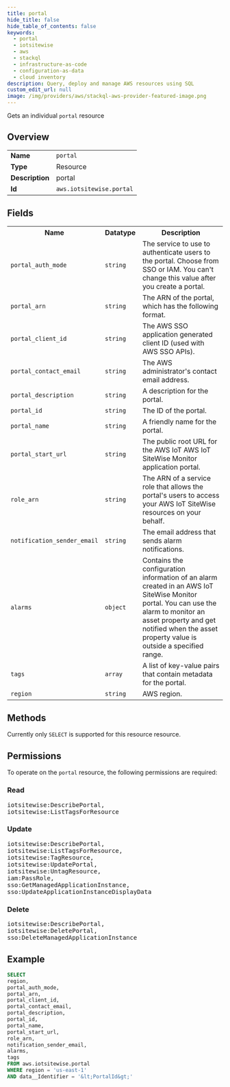 ```yaml
---
title: portal
hide_title: false
hide_table_of_contents: false
keywords:
  - portal
  - iotsitewise
  - aws
  - stackql
  - infrastructure-as-code
  - configuration-as-data
  - cloud inventory
description: Query, deploy and manage AWS resources using SQL
custom_edit_url: null
image: /img/providers/aws/stackql-aws-provider-featured-image.png
---
```

Gets an individual <code>portal</code> resource

## Overview
<table><tbody>
<tr><td><b>Name</b></td><td><code>portal</code></td></tr>
<tr><td><b>Type</b></td><td>Resource</td></tr>
<tr><td><b>Description</b></td><td>portal</td></tr>
<tr><td><b>Id</b></td><td><code>aws.iotsitewise.portal</code></td></tr>
</tbody></table>

## Fields
<table><tbody>
<tr><th>Name</th><th>Datatype</th><th>Description</th></tr>
<tr><td><code>portal_auth_mode</code></td><td><code>string</code></td><td>The service to use to authenticate users to the portal. Choose from SSO or IAM. You can't change this value after you create a portal.</td></tr>
<tr><td><code>portal_arn</code></td><td><code>string</code></td><td>The ARN of the portal, which has the following format.</td></tr>
<tr><td><code>portal_client_id</code></td><td><code>string</code></td><td>The AWS SSO application generated client ID (used with AWS SSO APIs).</td></tr>
<tr><td><code>portal_contact_email</code></td><td><code>string</code></td><td>The AWS administrator's contact email address.</td></tr>
<tr><td><code>portal_description</code></td><td><code>string</code></td><td>A description for the portal.</td></tr>
<tr><td><code>portal_id</code></td><td><code>string</code></td><td>The ID of the portal.</td></tr>
<tr><td><code>portal_name</code></td><td><code>string</code></td><td>A friendly name for the portal.</td></tr>
<tr><td><code>portal_start_url</code></td><td><code>string</code></td><td>The public root URL for the AWS IoT AWS IoT SiteWise Monitor application portal.</td></tr>
<tr><td><code>role_arn</code></td><td><code>string</code></td><td>The ARN of a service role that allows the portal's users to access your AWS IoT SiteWise resources on your behalf.</td></tr>
<tr><td><code>notification_sender_email</code></td><td><code>string</code></td><td>The email address that sends alarm notifications.</td></tr>
<tr><td><code>alarms</code></td><td><code>object</code></td><td>Contains the configuration information of an alarm created in an AWS IoT SiteWise Monitor portal. You can use the alarm to monitor an asset property and get notified when the asset property value is outside a specified range.</td></tr>
<tr><td><code>tags</code></td><td><code>array</code></td><td>A list of key-value pairs that contain metadata for the portal.</td></tr>
<tr><td><code>region</code></td><td><code>string</code></td><td>AWS region.</td></tr>

</tbody></table>

## Methods
Currently only <code>SELECT</code> is supported for this resource resource.

## Permissions

To operate on the <code>portal</code> resource, the following permissions are required:

### Read
<pre>
iotsitewise:DescribePortal,
iotsitewise:ListTagsForResource</pre>

### Update
<pre>
iotsitewise:DescribePortal,
iotsitewise:ListTagsForResource,
iotsitewise:TagResource,
iotsitewise:UpdatePortal,
iotsitewise:UntagResource,
iam:PassRole,
sso:GetManagedApplicationInstance,
sso:UpdateApplicationInstanceDisplayData</pre>

### Delete
<pre>
iotsitewise:DescribePortal,
iotsitewise:DeletePortal,
sso:DeleteManagedApplicationInstance</pre>


## Example
```sql
SELECT
region,
portal_auth_mode,
portal_arn,
portal_client_id,
portal_contact_email,
portal_description,
portal_id,
portal_name,
portal_start_url,
role_arn,
notification_sender_email,
alarms,
tags
FROM aws.iotsitewise.portal
WHERE region = 'us-east-1'
AND data__Identifier = '&lt;PortalId&gt;'
```
